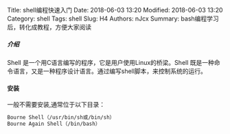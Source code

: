 Title: shell编程快速入门
Date: 2018-06-03 13:20
Modified: 2018-06-03 13:20
Category: shell
Tags: shell
Slug: H4
Authors: nJcx
Summary: bash编程学习后，转化成教程，方便大家阅读

##### 介绍

Shell 是一个用C语言编写的程序，它是用户使用Linux的桥梁。Shell 既是一种命令语言，又是一种程序设计语言。通过编写shell脚本，来控制系统的运行。

#### 安装

一般不需要安装,通常位于以下目录：

```bash
Bourne Shell（/usr/bin/sh或/bin/sh）
Bourne Again Shell（/bin/bash）
```
